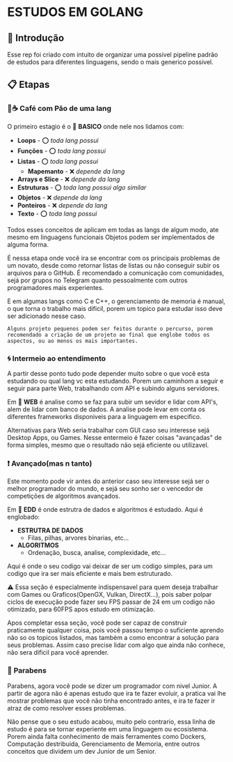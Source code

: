 # ESTUDOS EM GOLANG

## 🚀 Introdução
Esse rep foi criado com intuito de organizar uma possivel pipeline padrão de estudos para diferentes linguagens, sendo o mais generico possivel.  

## 📋 Etapas

### :bread::coffee: **Café com Pão de uma lang**
O primeiro estagio é o :file_folder: **BASICO** onde nele nos lidamos com: 

* **Loops** -  :o: *toda lang possui*
* **Funções** -  :o: *toda lang possui*
* **Listas** -  :o: *toda lang possui*
  * **Mapemanto** - :x: *depende da lang*
* **Arrays e Slice** - :x: *depende da lang*
* **Estruturas** -  :o: *toda lang possui algo similar*
* **Objetos** -  :x: *depende da lang*
* **Ponteiros** -  :x: *depende da lang*
* **Texto** -  :o: *toda lang possui*

Todos esses conceitos de aplicam em todas as langs de algum modo, ate mesmo em linguagens funcionais Objetos podem ser implementados de alguma forma. 

É nessa etapa onde você ira se encontrar com os principais problemas de um novato, desde como retornar listas de listas ou não conseguir subir os arquivos para o GitHub. É recomendado a comunicação com comunidades, sejá por grupos no Telegram quanto pessoalmente com outros programadores mais experientes.

E em algumas langs como C e C++, o gerenciamento de memoria é manual, o que torna o trabalho mais dificil, porem um topico para estudar isso deve ser adicionado nesse caso.

```
Alguns projeto pequenos podem ser feitos durante o percurso, porem recomendado a criação de um projeto ao final que englobe todos os aspectos, ou ao menos os mais importantes.
```

### :cyclone: **Intermeio ao entendimento**
A partir desse ponto tudo pode depender muito sobre o que você esta estudando ou qual lang vc esta estudando. Porem um caminhom a seguir e seguir para parte Web, trabalhando com API e subindo alguns servidores. 

Em :file_folder: **WEB** é analise como se faz para subir um sevidor e lidar com API's, alem de lidar com banco de dados. A analise pode levar em conta os diferentes frameworks disponiveis para a linguagem em especifico.

Alternativas para Web seria trabalhar com GUI caso seu interesse sejá Desktop Apps, ou Games. Nesse entermeio é fazer coisas "avançadas" de forma simples, mesmo que o resultado não sejá eficiente ou utilizavel.

### :exclamation: **Avançado(mas n tanto)**
Este momento pode vir antes do anterior caso seu interesse sejá ser o melhor programador do mundo, e sejá seu sonho ser o vencedor de competições de algoritmos avançados. 

Em :file_folder: **EDD** é onde estrutra de dados e algoritmos é estudado. Aqui é englobado:
* **ESTRUTRA DE DADOS**
    * Filas, pilhas, arvores binarias, etc...
* **ALGORITMOS**
    * Ordenação, busca, analise, complexidade, etc...

Aqui é onde o seu codigo vai deixar de ser um codigo simples, para um codigo que ira ser mais eficiente e mais bem estruturado. 

:warning: Essa seção é especialmente indispensavel para quem deseja trabalhar com Games ou Graficos(OpenGX, Vulkan, DirectX...), pois saber polpar ciclos de execução pode fazer seu FPS passar de 24 em um codigo não otimizado, para 60FPS apos estudo em otimização.

Apos completar essa seção, você pode ser capaz de construir praticamente qualquer coisa, pois você passou tempo o suficiente aprendo não so os topicos listados, mas também a como encontrar a solução para seus problemas. Assim caso precise  lidar com algo que ainda não conhece, não sera dificil para você aprender.

### :tada: **Parabens**
Parabens, agora você pode se dizer um programador com nivel Junior. A partir de agora não é apenas estudo que ira te fazer evoluir, a pratica vai lhe mostrar problemas que você não tinha encontrado antes, e ira te fazer ir atraz de como resolver esses problemas.

Não pense que o seu estudo acabou, muito pelo contrario, essa linha de estudo é para se tornar experiente em uma linguagem ou ecosistema. Porem ainda falta conhecimento de mais ferramentes como Dockers, Computação destribuida, Gerenciamento de Memoria, entre outros conceitos que dividem um dev Junior de um Senior.

